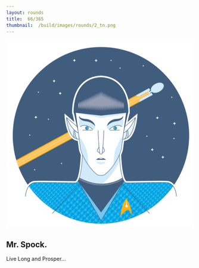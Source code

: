 ```yaml
---
layout:	rounds
title:	66/365
thumbnail:	/build/images/rounds/2_tn.png
---
```


![66/365](/build/images/rounds/2.png	)

##	Mr. Spock.
Live Long and Prosper…
